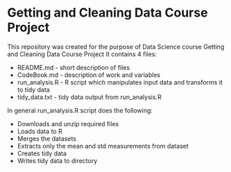 # Getting and Cleaning Data Course Project

This repository was created for the purpose of Data Science course Getting and Cleaning Data Course Project
It contains 4 files:
* README.md - short description of files
* CodeBook.md - description of work and variables
* run_analysis.R - R script which manipulates input data and transforms it to tidy data
* tidy_data.txt - tidy data output from run_analysis.R

In general run_analysis.R script does the following:
* Downloads and unzip required files 
* Loads data to R
* Merges the datasets
* Extracts only the mean and std measurements from dataset
* Creates tidy data
* Writes tidy data to directory